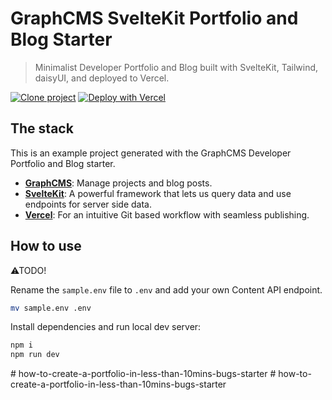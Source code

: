 # GraphCMS SvelteKit Portfolio and Blog Starter

> Minimalist Developer Portfolio and Blog built with SvelteKit,
> Tailwind, daisyUI, and deployed to Vercel.

[![Clone project](https://graphcms.com/button)](https://app.graphcms.com/clone/77e3a126472d443bad40b9e4cac85243?name=Developer%20Portfolio%20%26%20Blog)
[![Deploy with Vercel](https://vercel.com/button)](https://vercel.com/new/clone?repository-url=https://github.com/spences10/developer-portfolio-and-blog&env=VITE_GRAPHQL_API)

## The stack

This is an example project generated with the GraphCMS Developer
Portfolio and Blog starter.

- **[GraphCMS](https://graphcms.com)**: Manage projects and blog
  posts.
- **[SvelteKit](https://kit.svelte.dev/)**: A powerful framework that
  lets us query data and use endpoints for server side data.
- **[Vercel](https://www.vercel.com/)**: For an intuitive Git based
  workflow with seamless publishing.

## How to use

⚠TODO!

Rename the `sample.env` file to `.env` and add your own Content API
endpoint.

```bash
mv sample.env .env
```

Install dependencies and run local dev server:

```bash
npm i
npm run dev
```
#   h o w - t o - c r e a t e - a - p o r t f o l i o - i n - l e s s - t h a n - 1 0 m i n s - b u g s - s t a r t e r  
 #   h o w - t o - c r e a t e - a - p o r t f o l i o - i n - l e s s - t h a n - 1 0 m i n s - b u g s - s t a r t e r  
 